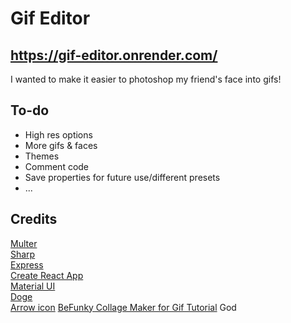 # Gif Editor

## https://gif-editor.onrender.com/

I wanted to make it easier to photoshop my friend's face into gifs!

## To-do

- High res options
- More gifs & faces
- Themes
- Comment code
- Save properties for future use/different presets
- ...

## Credits

[Multer](https://github.com/expressjs/multer)  
[Sharp](https://sharp.pixelplumbing.com/)  
[Express](https://expressjs.com/)  
[Create React App](https://github.com/facebook/create-react-app)  
[Material UI](https://mui.com/)  
[Doge](https://i.imgur.com/AOVMsp7b.jpg)  
[Arrow icon](https://icons8.com)
[BeFunky Collage Maker for Gif Tutorial](https://www.befunky.com/)
God